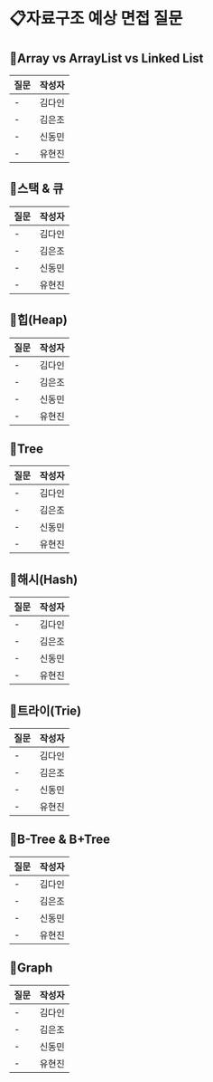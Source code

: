 # 📋자료구조 예상 면접 질문

## 📍Array vs ArrayList vs Linked List
질문|작성자|
---|---- |
-| 김다인 |
-| 김은조 |
-| 신동민 |
-| 유현진 |


## 📍스택 & 큐
질문|작성자|
---|---- |
-| 김다인 |
-| 김은조 |
-| 신동민 |
-| 유현진 |

## 📍힙(Heap)
질문|작성자|
---|---- |
-| 김다인 |
-| 김은조 |
-| 신동민 |
-| 유현진 |

## 📍Tree
질문|작성자|
---|---- |
-| 김다인 |
-| 김은조 |
-| 신동민 |
-| 유현진 |

## 📍해시(Hash)
질문|작성자|
---|---- |
-| 김다인 |
-| 김은조 |
-| 신동민 |
-| 유현진 |

## 📍트라이(Trie)
질문|작성자|
---|---- |
-| 김다인 |
-| 김은조 |
-| 신동민 |
-| 유현진 |

## 📍B-Tree & B+Tree
질문|작성자|
---|---- |
-| 김다인 |
-| 김은조 |
-| 신동민 |
-| 유현진 |

## 📍Graph
질문|작성자|
---|---- |
-| 김다인 |
-| 김은조 |
-| 신동민 |
-| 유현진 |
